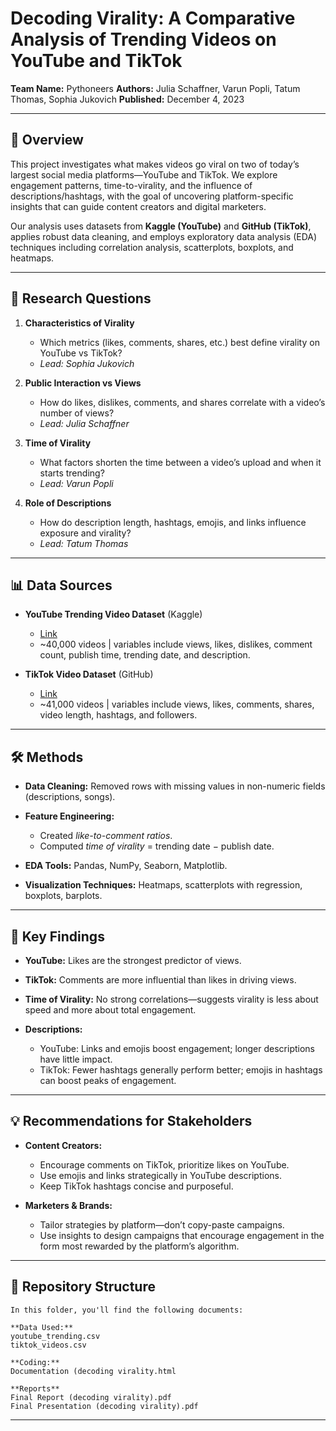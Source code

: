 # Decoding Virality: A Comparative Analysis of Trending Videos on YouTube and TikTok

**Team Name:** Pythoneers
**Authors:** Julia Schaffner, Varun Popli, Tatum Thomas, Sophia Jukovich
**Published:** December 4, 2023

---

## 📖 Overview

This project investigates what makes videos go viral on two of today’s largest social media platforms—YouTube and TikTok. We explore engagement patterns, time-to-virality, and the influence of descriptions/hashtags, with the goal of uncovering platform-specific insights that can guide content creators and digital marketers.

Our analysis uses datasets from **Kaggle (YouTube)** and **GitHub (TikTok)**, applies robust data cleaning, and employs exploratory data analysis (EDA) techniques including correlation analysis, scatterplots, boxplots, and heatmaps.

---

## 🎯 Research Questions

1. **Characteristics of Virality**

   * Which metrics (likes, comments, shares, etc.) best define virality on YouTube vs TikTok?
   * *Lead: Sophia Jukovich*

2. **Public Interaction vs Views**

   * How do likes, dislikes, comments, and shares correlate with a video’s number of views?
   * *Lead: Julia Schaffner*

3. **Time of Virality**

   * What factors shorten the time between a video’s upload and when it starts trending?
   * *Lead: Varun Popli*

4. **Role of Descriptions**

   * How do description length, hashtags, emojis, and links influence exposure and virality?
   * *Lead: Tatum Thomas*

---

## 📊 Data Sources

* **YouTube Trending Video Dataset** (Kaggle)

  * [Link](https://www.kaggle.com/datasets/datasnaek/youtube-new?select=CAvideos.csv)
  * ~40,000 videos | variables include views, likes, dislikes, comment count, publish time, trending date, and description.

* **TikTok Video Dataset** (GitHub)

  * [Link](https://github.com/datares/TikTok_Famous/blob/main/Datasets/TikTok%20Video%20Data%20Collection/sug_users_vids_all.csv)
  * ~41,000 videos | variables include views, likes, comments, shares, video length, hashtags, and followers.

---

## 🛠️ Methods

* **Data Cleaning:** Removed rows with missing values in non-numeric fields (descriptions, songs).
* **Feature Engineering:**

  * Created *like-to-comment ratios*.
  * Computed *time of virality* = trending date − publish date.
* **EDA Tools:** Pandas, NumPy, Seaborn, Matplotlib.
* **Visualization Techniques:** Heatmaps, scatterplots with regression, boxplots, barplots.

---

## 🔑 Key Findings

* **YouTube:** Likes are the strongest predictor of views.
* **TikTok:** Comments are more influential than likes in driving views.
* **Time of Virality:** No strong correlations—suggests virality is less about speed and more about total engagement.
* **Descriptions:**

  * YouTube: Links and emojis boost engagement; longer descriptions have little impact.
  * TikTok: Fewer hashtags generally perform better; emojis in hashtags can boost peaks of engagement.

---

## 💡 Recommendations for Stakeholders

* **Content Creators:**

  * Encourage comments on TikTok, prioritize likes on YouTube.
  * Use emojis and links strategically in YouTube descriptions.
  * Keep TikTok hashtags concise and purposeful.

* **Marketers & Brands:**

  * Tailor strategies by platform—don’t copy-paste campaigns.
  * Use insights to design campaigns that encourage engagement in the form most rewarded by the platform’s algorithm.

---

## 📂 Repository Structure

```
In this folder, you'll find the following documents:

**Data Used:**
youtube_trending.csv
tiktok_videos.csv

**Coding:**
Documentation (decoding virality.html

**Reports**
Final Report (decoding virality).pdf
Final Presentation (decoding virality).pdf

```

---


